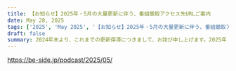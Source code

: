 ```yaml
---
title: 【お知らせ】2025年・5月の大量更新に伴う、番組聴取アクセス先URLご案内
date: May 28, 2025
tags: ['2025', 'May 2025', '【お知らせ】2025年・5月の大量更新に伴う、番組聴取アクセス先URLご']
draft: false
summary: 2024年末より、これまでの更新停滞につきまして、お詫び申し上げます。2025年・5月は、番組の大量更新を行っております。これに伴い、ポッドキャストの一覧表示について表示件数に上限がある（最新10件）旨の問題が発生しております。そこで、5月の更新番組は、下記のURLからお聴き頂けますと幸いです。https://be-side.jp/podcast/2025/05/今後とも【石川・ホンマ・ぶるんのBe-SIDE Your Life!】をよろしくお願いいたします。ビーサイ　スタッフ一同
---
```


https://be-side.jp/podcast/2025/05/